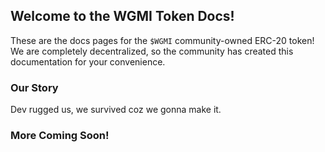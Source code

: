 ## Welcome to the WGMI Token Docs!

These are the docs pages for the `$WGMI` community-owned ERC-20 token! We are completely decentralized, so the community has created this documentation for your convenience. 

### Our Story

Dev rugged us, we survived coz we gonna make it.


### More Coming Soon!

